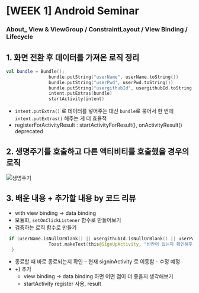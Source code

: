# [WEEK 1] Android Seminar
### About_ View & ViewGroup / ConstraintLayout / View Binding / Lifecycle


## 1. 화면 전환 후 데이터를 가져온 로직 정리
```kotlin
val bundle = Bundle();
                bundle.putString("userName", userName.toString())
                bundle.putString("userPwd", userPwd.toString())
                bundle.putString("usergithubId", usergithubId.toString())
                intent.putExtras(bundle)
                startActivity(intent)
```
* `intent.putExtra()` 로 데이터를 넣어주는 대신 `bundle`로 묶어서 한 번에 `intent.putExtras()` 해주는 게 더 효율적
* registerForActivityResult : startActivityForResult(), onActivityResult() deprecated


## 2. 생명주기를 호출하고 다른 액티비티를 호출했을 경우의 로직
![생명주기](https://developer.android.com/guide/components/images/activity_lifecycle.png)


## 3. 배운 내용 + 추가할 내용 by 코드 리뷰
* with view binding -> data binding
* 모듈화, `setOnClickListener`	함수로 만들어보기
* 검증하는 로직 함수로 만들기
```kotlin
 if (userName.isNullOrBlank() || usergithubId.isNullOrBlank() || userPwd.isNullOrBlank()) {
                Toast.makeText(this@SignUpActivity, "빈칸이 있는지 확인해주세요", Toast.LENGTH_SHORT).show()
  }
```
  * 종료할 때 바로 종료되는지 확인 – 현재 signinActivity 로 이동함 - 수정 예정
  * +) 추가
    * view binding -> data binding 하면 어떤 점이 더 좋을지 생각해보기
    * startActivity register 사용, result
